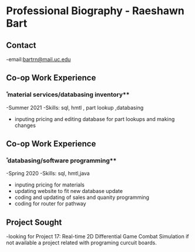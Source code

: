 
# Professional Biography - Raeshawn Bart


## Contact
-email:bartrn@mail.uc.edu

## Co-op Work Experience
###  ̊ material services/databasing inventory**
-Summer 2021
-Skills: sql, hmtl , part lookup ,databasing
- inputing pricing and editing database for part lookups and making changes 

## Co-op Work Experience
###  ̊ databasing/software programming**
-Spring 2020
-Skills: sql, hmtl,java
- inputing pricing for materials
- updating website to fit new database update 
- coding and updating of sales and quanity programming 
- coding for router for pathway

## Project Sought
-looking for Project 17: Real-time 2D Differential Game Combat Simulation if not available a project related with programing curcuit boards.








